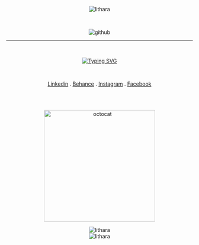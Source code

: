 <div align = "center">
 
<p align="center">
 <img src="https://komarev.com/ghpvc/?username=lithara&label=Profile%20views&color=0e75b6&style=flat" alt="lithara"/>
</p>

<br>
 
![github](https://user-images.githubusercontent.com/113939177/234396050-8e44459d-62d7-45fe-90f1-e85ef09cbe03.gif)

<hr>

<br>
  
<a href="https://git.io/typing-svg"><img src="https://readme-typing-svg.demolab.com?font=Fira+Code&size=24&color=FFFFFF&center=true&width=435&lines=UI+%2F+UX+Designer;Web+Development+Enthusiast;Undergraduate" alt="Typing SVG" /></a>
<!--<h3 align="center">UI/UX Designer | Web Development Enthusiast | Undergraduate</h3>-->

<br>
 
<a href ="https://www.linkedin.com/in/lithara-perera/"> Linkedin</a> .
<a href ="https://www.behance.net/lithara-perera"> Behance</a> .
<a href ="https://www.instagram.com/lithara.perera/"> Instagram</a> .
<a href ="https://web.facebook.com/lithara.perera.1/"> Facebook</a>
 
<br>
<br>

<span><img align="center"  alt="octocat" width="300" src="https://octodex.github.com/images/hula_loop_octodex03.gif"></span>
 
<div align="center">
  <img align = "center" src = "https://github-readme-stats.vercel.app/api/top-langs/?username=lithara&layout=compact&theme=chartreuse-dark" alt="lithara" />
</div>

<div align="center">
  <img align="center" src="https://github-readme-streak-stats.herokuapp.com/?user=lithara&theme=chartreuse-dark" alt="lithara" />
</div>

</div>
